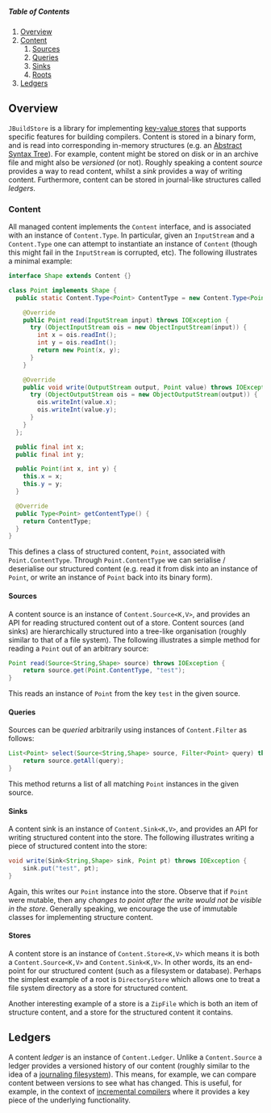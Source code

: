 ##### Table of Contents

1. [Overview](#overview)
1. [Content](#content)
   1. [Sources](#sources)
   1. [Queries](#queries)   
   1. [Sinks](#sinks)
   1. [Roots](#roots)
1. [Ledgers](#ledgers)

## Overview

`JBuildStore` is a library for implementing [key-value
stores](https://en.wikipedia.org/wiki/Key%E2%80%93value_database) that
supports specific features for building compilers.  Content is stored
in a binary form, and is read into corresponding in-memory structures
(e.g. an [Abstract Syntax
Tree](https://en.wikipedia.org/wiki/Abstract_syntax_tree)).  For
example, content might be stored on disk or in an archive file and
might also be _versioned_ (or not).  Roughly speaking a content
_source_ provides a way to read content, whilst a _sink_ provides a
way of writing content.  Furthermore, content can be stored in
journal-like structures called _ledgers_.

### Content

All managed content implements the `Content` interface, and is
associated with an instance of `Content.Type`.  In particular, given
an `InputStream` and a `Content.Type` one can attempt to instantiate
an instance of `Content` (though this might fail in the `InputStream`
is corrupted, etc).  The following illustrates a minimal example:

```Java
interface Shape extends Content {}

class Point implements Shape {
  public static Content.Type<Point> ContentType = new Content.Type<Point>() {

    @Override
    public Point read(InputStream input) throws IOException {
      try (ObjectInputStream ois = new ObjectInputStream(input)) {
        int x = ois.readInt();
        int y = ois.readInt();
        return new Point(x, y);
      }
    }

    @Override
    public void write(OutputStream output, Point value) throws IOException {
      try (ObjectOutputStream ois = new ObjectOutputStream(output)) {
        ois.writeInt(value.x);
        ois.writeInt(value.y);
      }
    }
  };

  public final int x;
  public final int y;

  public Point(int x, int y) {
    this.x = x;
    this.y = y;
  }

  @Override
  public Type<Point> getContentType() {
    return ContentType;
  }
}
```

This defines a class of structured content, `Point`, associated with
`Point.ContentType`.  Through `Point.ContentType` we can serialise /
deserialise our structured content (e.g. read it from disk into an
instance of `Point`, or write an instance of `Point` back into its
binary form).

#### Sources

A content source is an instance of `Content.Source<K,V>`, and provides
an API for reading structured content out of a store.  Content sources
(and sinks) are hierarchically structured into a tree-like
organisation (roughly similar to that of a file system).  The
following illustrates a simple method for reading a `Point` out of an
arbitrary source:

```Java
Point read(Source<String,Shape> source) throws IOException {
    return source.get(Point.ContentType, "test");
}
```

This reads an instance of `Point` from the key `test` in
the given source.

#### Queries

Sources can be _queried_ arbitrarily using instances of
`Content.Filter` as follows:

```Java
List<Point> select(Source<String,Shape> source, Filter<Point> query) throws IOException {
    return source.getAll(query);
}
```

This method returns a list of all matching `Point` instances in the
given source.

#### Sinks

A content sink is an instance of `Content.Sink<K,V>`, and provides an
API for writing structured content into the store.  The following
illustrates writing a piece of structured content into the store:

```Java
void write(Sink<String,Shape> sink, Point pt) throws IOException {
    sink.put("test", pt);
}
```

Again, this writes our `Point` instance into the store.  Observe that
if `Point` were mutable, then any _changes to point after the write
would not be visible in the store_.  Generally speaking, we encourage
the use of immutable classes for implementing structure content.

#### Stores

A content store is an instance of `Content.Store<K,V>` which means it
is both a `Content.Source<K,V>` and `Content.Sink<K,V>`.  In other
words, its an end-point for our structured content (such as a
filesystem or database).  Perhaps the simplest example of a root is
`DirectoryStore` which allows one to treat a file system directory as
a store for structured content.

Another interesting example of a store is a `ZipFile` which is both an
item of structure content, and a store for the structured content it
contains.

## Ledgers

A content _ledger_ is an instance of `Content.Ledger`.  Unlike a
`Content.Source` a ledger provides a versioned history of our content
(roughly similar to the idea of a [journaling
filesystem](https://en.wikipedia.org/wiki/Journaling_file_system)).
This means, for example, we can compare content between versions to
see what has changed.  This is useful, for example, in the context of
[incremental
compilers](https://en.wikipedia.org/wiki/Incremental_compiler) where
it provides a key piece of the underlying functionality.
